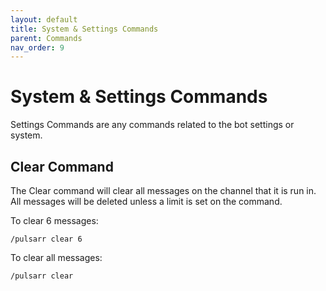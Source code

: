 ```yaml
---
layout: default
title: System & Settings Commands
parent: Commands
nav_order: 9
---
```


# System & Settings Commands

Settings Commands are any commands related to the bot settings or system.


## Clear Command

The Clear command will clear all messages on the channel that it is run in.
All messages will be deleted unless a limit is set on the command.

To clear 6 messages:

```shell
/pulsarr clear 6
```

To clear all messages:

```shell
/pulsarr clear
```
